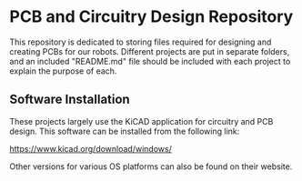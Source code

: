 # PCB and Circuitry Design Repository
This repository is dedicated to storing files required for designing and creating PCBs for our robots. Different projects are put in separate folders, and an included "README.md" file should be included with each project to explain the purpose of each.

## Software Installation
These projects largely use the KiCAD application for circuitry and PCB design. This software can be installed from the following link: 

https://www.kicad.org/download/windows/

Other versions for various OS platforms can also be found on their website.
